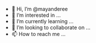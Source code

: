 - 👋 Hi, I’m @mayanderee
- 👀 I’m interested in ...
- 🌱 I’m currently learning ...
- 💞️ I’m looking to collaborate on ...
- 📫 How to reach me ...

<!---
mayanderee/mayanderee is a ✨ special ✨ repository because its `README.md` (this file) appears on your GitHub profile.
You can click the Preview link to take a look at your changes.
--->
